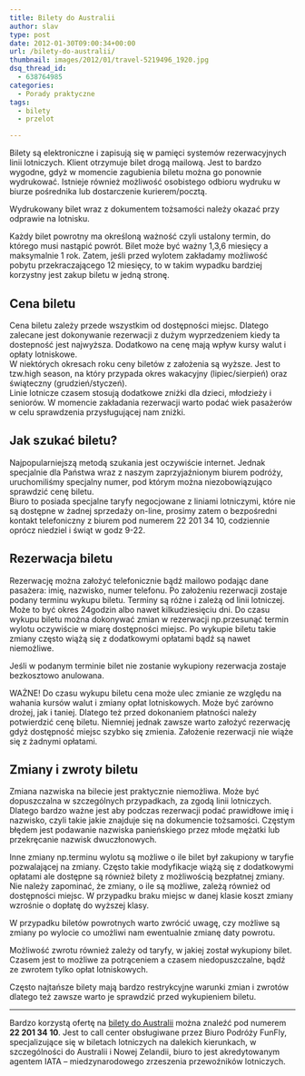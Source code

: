```yaml
---
title: Bilety do Australii
author: slav
type: post
date: 2012-01-30T09:00:34+00:00
url: /bilety-do-australii/
thumbnail: images/2012/01/travel-5219496_1920.jpg
dsq_thread_id:
  - 638764985
categories:
  - Porady praktyczne
tags:
  - bilety
  - przelot

---
```

Bilety są elektroniczne i zapisują się w pamięci systemów rezerwacyjnych linii lotniczych. Klient otrzymuje bilet drogą mailową. Jest to bardzo wygodne, gdyż w momencie zagubienia biletu można go ponownie wydrukować. Istnieje również możliwość osobistego odbioru wydruku w biurze pośrednika lub dostarczenie kurierem/pocztą.

Wydrukowany bilet wraz z dokumentem tożsamości należy okazać przy odprawie na lotnisku.

<!--more-->

Każdy bilet powrotny ma określoną ważność czyli ustalony termin, do którego musi nastąpić powrót. Bilet może być ważny 1,3,6 miesięcy a maksymalnie 1 rok. Zatem, jeśli przed wylotem zakładamy możliwość pobytu przekraczającego 12 miesięcy, to w takim wypadku bardziej korzystny jest zakup biletu w jedną stronę.

## Cena biletu

Cena biletu zależy przede wszystkim od dostępności miejsc. Dlatego zalecane jest dokonywanie rezerwacji z dużym wyprzedzeniem kiedy ta dostepność jest najwyższa. Dodatkowo na cenę mają wpływ kursy walut i opłaty lotniskowe.  
W niektórych okresach roku ceny biletów z założenia są wyższe. Jest to tzw.high season, na który przypada okres wakacyjny (lipiec/sierpień) oraz świąteczny (grudzień/styczeń).  
Linie lotnicze czasem stosują dodatkowe zniżki dla dzieci, młodzieży i seniorów. W momencie zakładania rezerwacji warto podać wiek pasażerów w celu sprawdzenia przysługującej nam zniżki.

## Jak szukać biletu?

Najpopularniejszą metodą szukania jest oczywiście internet. Jednak specjalnie dla Państwa wraz z naszym zaprzyjaźnionym biurem podróży, uruchomiliśmy specjalny numer, pod którym można niezobowiązująco sprawdzić cenę biletu.  
Biuro to posiada specjalne taryfy negocjowane z liniami lotniczymi, które nie są dostępne w żadnej sprzedaży on-line, prosimy zatem o bezpośredni kontakt telefoniczny z biurem pod numerem 22 201 34 10, codziennie oprócz niedziel i świąt w godz 9-22.

## Rezerwacja biletu

Rezerwację można założyć telefonicznie bądź mailowo podając dane pasażera: imię, nazwisko, numer telefonu. Po założeniu rezerwacji zostaje podany terminu wykupu biletu. Terminy są różne i zależą od linii lotniczej. Może to być okres 24godzin albo nawet kilkudziesięciu dni. Do czasu wykupu biletu można dokonywać zmian w rezerwacji np.przesunąć termin wylotu oczywiście w miarę dostępności miejsc. Po wykupie biletu takie zmiany często wiążą się z dodatkowymi opłatami bądź są nawet niemożliwe.

Jeśli w podanym terminie bilet nie zostanie wykupiony rezerwacja zostaje bezkosztowo anulowana.

WAŻNE! Do czasu wykupu biletu cena może ulec zmianie ze względu na wahania kursów walut i zmiany opłat lotniskowych. Może być zarówno drożej, jak i taniej. Dlatego też przed dokonaniem płatności należy potwierdzić cenę biletu. Niemniej jednak zawsze warto założyć rezerwację gdyż dostępność miejsc szybko się zmienia. Założenie rezerwacji nie wiąże się z żadnymi opłatami.

## Zmiany i zwroty biletu

Zmiana nazwiska na bilecie jest praktycznie niemożliwa. Może być dopuszczalna w szczególnych przypadkach, za zgodą linii lotniczych. Dlatego bardzo ważne jest aby podczas rezerwacji podać prawidłowe imię i nazwisko, czyli takie jakie znajduje się na dokumencie tożsamości. Częstym błędem jest podawanie nazwiska panieńskiego przez młode mężatki lub przekręcanie nazwisk dwuczłonowych.

Inne zmiany np.terminu wylotu są możliwe o ile bilet był zakupiony w taryfie pozwalającej na zmiany. Często takie modyfikacje wiążą się z dodatkowymi opłatami ale dostępne są również bilety z możliwością bezpłatnej zmiany. Nie należy zapominać, że zmiany, o ile są możliwe, zależą również od dostępności miejsc. W przypadku braku miejsc w danej klasie koszt zmiany wzrośnie o dopłatę do wyższej klasy.

W przypadku biletów powrotnych warto zwrócić uwagę, czy możliwe są zmiany po wylocie co umożliwi nam ewentualnie zmianę daty powrotu.

Możliwość zwrotu również zależy od taryfy, w jakiej został wykupiony bilet. Czasem jest to możliwe za potrąceniem a czasem niedopuszczalne, bądź ze zwrotem tylko opłat lotniskowych.

Często najtańsze bilety mają bardzo restrykcyjne warunki zmian i zwrotów dlatego też zawsze warto je sprawdzić przed wykupieniem biletu.

* * *

Bardzo korzystą ofertę na [bilety do Australii](http://www.funfly.pl) można znaleźć pod numerem **22 201 34 10**. Jest to call center obsługiwane przez Biuro Podróży FunFly, specjalizujące się w biletach lotniczych na dalekich kierunkach, w szczególności do Australii i Nowej Zelandii, biuro to jest akredytowanym agentem IATA – miedzynarodowego zrzeszenia przewoźników lotniczych.